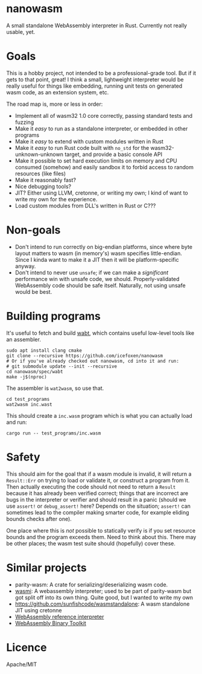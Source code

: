 # nanowasm

A small standalone WebAssembly interpreter in Rust.  Currently not really usable, yet.

# Goals

This is a hobby project, not intended to be a professional-grade tool.  But if it gets to that point, great!  I think a small, lightweight interpreter would be really useful for things like embedding, running unit tests on generated wasm code, as an extension system, etc.

The road map is, more or less in order:

 * Implement all of wasm32 1.0 core correctly, passing standard tests and fuzzing
 * Make it *easy* to run as a standalone interpreter, or embedded in other programs
 * Make it *easy* to extend with custom modules written in Rust
 * Make it *easy* to run Rust code built with `no_std` for the wasm32-unknown-unknown target, and provide a basic console API
 * Make it possible to set hard execution limits on memory and CPU consumed (somehow) and easily sandbox it to forbid access to random resources (like files)
 * Make it reasonably fast?
 * Nice debugging tools?
 * JIT?  Either using LLVM, cretonne, or writing my own; I kind of want to write my own for the experience.
 * Load custom modules from DLL's written in Rust or C???

# Non-goals

 * Don't intend to run correctly on big-endian platforms, since where byte layout matters to wasm (in memory's) wasm specifies little-endian.  Since I kinda want to make it a JIT then it will be platform-specific anyway.
 * Don't intend to never use `unsafe`; if we can make a *significant* performance win with unsafe code, we should.  Properly-validated WebAssembly code should be safe itself.  Naturally, not using unsafe would be best.


# Building programs

It's useful to fetch and build [wabt](https://github.com/WebAssembly/wabt), which contains useful low-level tools like
an assembler.


```
sudo apt install clang cmake
git clone --recursive https://github.com/icefoxen/nanowasm
# Or if you've already checked out nanowasm, cd into it and run:
# git submodule update --init --recursive
cd nanowasm/spec/wabt
make -j$(nproc)
```

The assembler is `wat2wasm`, so use that.

```
cd test_programs
wat2wasm inc.wast
```

This should create a `inc.wasm` program which is what you can actually load and run:

```
cargo run -- test_programs/inc.wasm
```

# Safety

This should aim for the goal that if a wasm module is invalid, it will return a `Result::Err` on trying to load or
validate it, or construct a program from it.  Then actually executing the code should not need to return a `Result`
because it has already been verified correct; things that are incorrect are bugs in the interpreter or verifier and should
result in a panic (should we use `assert!` or `debug_assert!` here?  Depends on the situation; `assert!` can
sometimes lead to the compiler making smarter code, for example eliding bounds checks after one).

One place where this is *not* possible to statically verify is if you set resource bounds and the program exceeds
them.  Need to think about this.  There may be other places; the wasm test suite should (hopefully) cover these.

# Similar projects

 * parity-wasm: A crate for serializing/deserializing wasm code.  
 * [wasmi](https://github.com/pepyakin/wasmi): A webassembly interpreter; used to be part of parity-wasm but got
   split off into its own thing.  Quite good, but I wanted to write my own
 * <https://github.com/sunfishcode/wasmstandalone>: A wasm standalone JIT using cretonne
 * [WebAssembly reference interpreter](https://github.com/WebAssembly/spec/tree/master/interpreter)
 * [WebAssembly Binary Toolkit](https://github.com/WebAssembly/wabt)

# Licence

Apache/MIT

